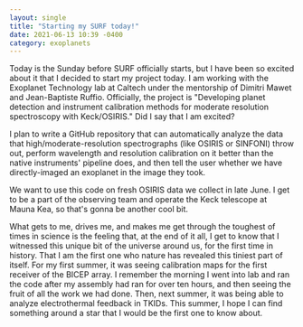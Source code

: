 ```yaml
---
layout: single
title: "Starting my SURF today!"
date: 2021-06-13 10:39 -0400
category: exoplanets
---
```


Today is the Sunday before SURF officially starts, but I have been so excited about it that I decided to start my project today. I am working with the Exoplanet Technology lab at Caltech under the mentorship of Dimitri Mawet and Jean-Baptiste Ruffio. Officially, the project is "Developing planet detection and instrument calibration methods for moderate resolution spectroscopy with Keck/OSIRIS." Did I say that I am excited?

I plan to write a GitHub repository that can automatically analyze the data that high/moderate-resolution spectrographs (like OSIRIS or SINFONI) throw out, perform wavelength and resolution calibration on it better than the native instruments' pipeline does, and then tell the user whether we have directly-imaged an exoplanet in the image they took. 

We want to use this code on fresh OSIRIS data we collect in late June. I get to be a part of the observing team and operate the Keck telescope at Mauna Kea, so that's gonna be another cool bit. 

What gets to me, drives me, and makes me get through the toughest of times in science is the feeling that, at the end of it all, I get to know that I witnessed this unique bit of the universe around us, for the first time in history. That I am the first one who nature has revealed this tiniest part of itself. For my first summer, it was seeing calibration maps for the first receiver of the BICEP array. I remember the morning I went into lab and ran the code after my assembly had ran for over ten hours, and then seeing the fruit of all the work we had done. Then, next summer, it was being able to analyze electrothermal feedback in TKIDs. This summer, I hope I can find something around a star that I would be the first one to know about.
